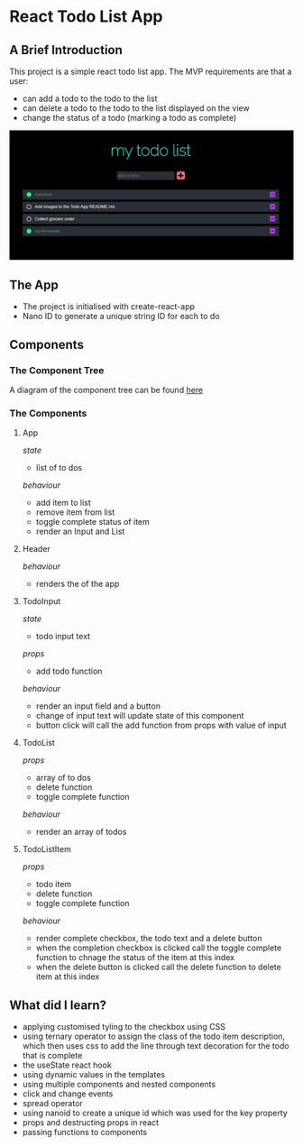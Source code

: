 # React Todo List App

## A Brief Introduction

This project is a simple react todo list app.
The MVP requirements are that a user:

- can add a todo to the todo to the list
- can delete a todo to the todo to the list displayed on the view
- change the status of a todo (marking a todo as complete)

![Todo App](/img/img_01.png)

## The App

- The project is initialised with create-react-app
- Nano ID to generate a unique string ID for each to do

## Components

### The Component Tree

A diagram of the component tree can be found [here](component_tree.drawio)

### The Components

1. App

   _state_

   - list of to dos

   _behaviour_

   - add item to list
   - remove item from list
   - toggle complete status of item
   - render an Input and List

2. Header

   _behaviour_

   - renders the of the app

3. TodoInput

   _state_

   - todo input text

   _props_

   - add todo function

   _behaviour_

   - render an input field and a button
   - change of input text will update state of this component
   - button click will call the add function from props with value of input

4. TodoList

   _props_

   - array of to dos
   - delete function
   - toggle complete function

   _behaviour_

   - render an array of todos

5. TodoListItem

   _props_

   - todo item
   - delete function
   - toggle complete function

   _behaviour_

   - render complete checkbox, the todo text and a delete button
   - when the completion checkbox is clicked call the toggle complete function to chnage the status of the item at this index
   - when the delete button is clicked call the delete function to delete item at this index

## What did I learn?

- applying customised tyling to the checkbox using CSS
- using ternary operator to assign the class of the todo item description, which then uses css to add the line through text decoration for the todo that is complete
- the useState react hook
- using dynamic values in the templates
- using multiple components and nested components
- click and change events
- spread operator
- using nanoid to create a unique id which was used for the key property
- props and destructing props in react
- passing functions to components

